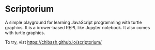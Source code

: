 # Scriptorium
A simple playground for learning JavaScript programming with turtle graphics.
It is a brower-based REPL like Jupyter notebook.
It also comes with turtle graphics.

To try, vist https://chibash.github.io/scriptorium/
